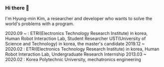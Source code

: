 ### Hi there 👋

I'm Hyung-min Kim, a researcher and developer who wants to solve the world's problems with a program.


2020.09 ~         : ETRI(Electronics Technology Research Institute) in korea, Human Robot Interaction Lab, Student Researcher
                    UST(University of Science and Technology) in korea, the master's candidate
2019.12 ~ 2020.02 : ETRI(Electronics Technology Research Institute) in korea, Human Robot Interaction Lab, Undergraduate Research Internship
2013.03 ~ 2020.02 : Korea Polytechnic University, mechatronics engineering
          


<!--
**khm159/khm159** is a ✨ _special_ ✨ repository because its `README.md` (this file) appears on your GitHub profile.

Here are some ideas to get you started:

- 🔭 I’m currently working on ...
- 🌱 I’m currently learning ...
- 👯 I’m looking to collaborate on ...
- 🤔 I’m looking for help with ...
- 💬 Ask me about ...
- 📫 How to reach me: ...
- 😄 Pronouns: ...
- ⚡ Fun fact: ...
-->
